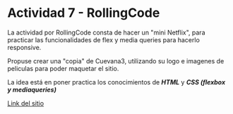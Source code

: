 # Actividad 7 - RollingCode

La actividad por RollingCode consta de hacer un "mini Netflix", para practicar las funcionalidades de flex y media queries para hacerlo responsive.

Propuse crear una "copia" de Cuevana3, utilizando su logo e imagenes de peliculas para poder maquetar el sitio. 

La idea está en poner practica los conocimientos de **_HTML_** y **_CSS (flexbox y mediaqueries)_**

[Link del sitio](#)
